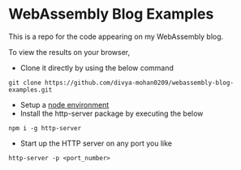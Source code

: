 # WebAssembly Blog Examples

This is a repo for the code appearing on my WebAssembly blog.

To view the results on your browser,

- Clone it directly by using the below command

```git clone https://github.com/divya-mohan0209/webassembly-blog-examples.git```

- Setup a [node environment](https://nodejs.org/en/download/)
- Install the http-server package by executing the below

```npm i -g http-server```

- Start up the HTTP server on any port you like

```http-server -p <port_number>```
